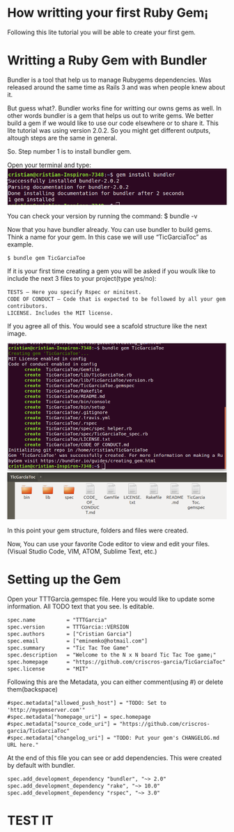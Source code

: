 How writting your first Ruby Gem¡
======
Following this lite tutorial you will be able to create your first gem.

# Writting a Ruby Gem with Bundler

Bundler is a tool that help us to manage Rubygems dependencies. Was released around the same time as Rails 3 and was when people knew about it.

But guess what?.  Bundler works fine for writting our owns gems as well. In other words bundler is a gem that helps us out to write gems. We better build a gem if we would like to use our code elsewhere or to share it. This lite tutorial was using version 2.0.2. So you might get different outputs, altough steps are the same in general.

So. Step number 1 is to install bundler gem.

Open your terminal and type: 
![alt text](https://github.com/criscros-garcia/how_writting_a_gem/blob/master/01_gem_install.png)

You can check your version by running the command:
	$ bundle -v

Now that you have bundler already. You can use bundler to build gems. Think a name for your gem. In this case we will use “TicGarciaToc” as example.

	$ bundle gem TicGarciaToe

If it is your first time creating a gem you will be asked if you woulk like to include the next 3 files to your project(type yes/no): 

	TESTS – Here you specify Rspec or minitest.
	CODE OF CONDUCT – Code that is expected to be followed by all your gem contributors.
	LICENSE. Includes the MIT license.


If you agree all of this. You would see a scafold structure like the next image.

![alt text](https://github.com/criscros-garcia/how_writting_a_gem/blob/master/01_gem_name.png)
![alt text](https://github.com/criscros-garcia/how_writting_a_gem/blob/master/03_gem_folders.png)

In this point your gem structure, folders and files were created.

Now, You can use your favorite Code editor to view and edit your files.(Visual Studio Code, VIM, ATOM, Sublime Text, etc.)

# Setting up the Gem
Open your TTTGarcia.gemspec file. Here you would like to update some information. All TODO text that you see. Is editable.

	spec.name          = "TTTGarcia"
	spec.version       = TTTGarcia::VERSION
	spec.authors       = ["Cristian Garcia"]
	spec.email         = ["eminemko@hotmail.com"]
	spec.summary       = "Tic Tac Toe Game"
	spec.description   = "Welcome to the N x N board Tic Tac Toe game¡"
	spec.homepage      = "https://github.com/criscros-garcia/TicGarciaToc"
	spec.license       = "MIT"

Following this are the Metadata, you can either comment(using #) or delete them(backspace)

	#spec.metadata["allowed_push_host"] = "TODO: Set to 'http://mygemserver.com'"
	#spec.metadata["homepage_uri"] = spec.homepage
	#spec.metadata["source_code_uri"] = "https://github.com/criscros-garcia/TicGarciaToc"
	#spec.metadata["changelog_uri"] = "TODO: Put your gem's CHANGELOG.md URL here."

At the end of this file you can see or add dependencies. This were created by default with bundler.

	spec.add_development_dependency "bundler", "~> 2.0"
	spec.add_development_dependency "rake", "~> 10.0"
	spec.add_development_dependency "rspec", "~> 3.0"

# TEST IT 
